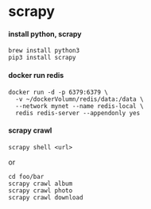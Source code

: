 # scrapy

#### install python, scrapy
```shell script
brew install python3
pip3 install scrapy
```

#### docker run redis
```shell script
docker run -d -p 6379:6379 \
  -v ~/dockerVolumn/redis/data:/data \
  --network mynet --name redis-local \
  redis redis-server --appendonly yes
```

#### scrapy crawl
```shell script
scrapy shell <url>
```
or
```shell script
cd foo/bar
scrapy crawl album
scrapy crawl photo
scrapy crawl download
```
